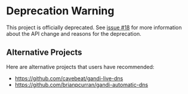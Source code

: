 # Deprecation Warning
This project is officially deprecated. See
[issue #18](https://github.com/jasontbradshaw/gandi-dyndns/issues/18) for
more information about the API change and reasons for the deprecation.

## Alternative Projects
Here are alternative projects that users have recommended:
* https://github.com/cavebeat/gandi-live-dns
* https://github.com/brianpcurran/gandi-automatic-dns
